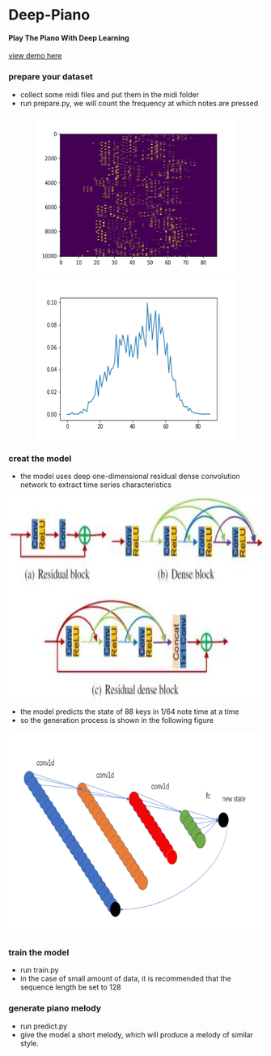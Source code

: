 # Deep-Piano
#### Play The Piano With Deep Learning

[view demo here](https://github.com/wmylxmj/Deep-Piano/edit/master/outputs/)

### prepare your dataset
- collect some midi files and put them in the midi folder
- run prepare.py, we will count the frequency at which notes are pressed

<div align="center">
  <img src="images/sequence.png" height="320" width="400" >
  <img src="images/count.png" height="320" width="400" >
</div>

### creat the model
- the model uses deep one-dimensional residual dense convolution network to extract time series characteristics

<div align="center">
  <img src="images/RDB.png" height="400" width="600" >
</div>

- the model predicts the state of 88 keys in 1/64 note time at a time
- so the generation process is shown in the following figure

<div align="center">
  <img src="images/Conv1D.png" height="400" width="600" >
</div>

### train the model
- run train.py
- in the case of small amount of data, it is recommended that the sequence length be set to 128

### generate piano melody
- run predict.py
- give the model a short melody, which will produce a melody of similar style.
